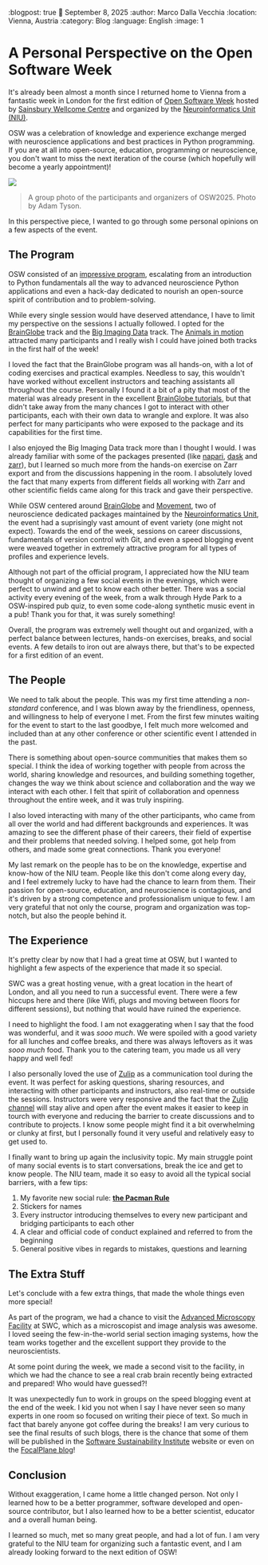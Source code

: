 :blogpost: true
:date: September 8, 2025
:author: Marco Dalla Vecchia
:location: Vienna, Austria
:category: Blog
:language: English
:image: 1

# A Personal Perspective on the Open Software Week
It's already been almost a month since I returned home to Vienna from a fantastic week in London for the first edition of [Open Software Week](https://neuroinformatics.dev/open-software-week/) hosted by [Sainsbury Wellcome Centre](https://www.sainsburywellcome.org/) and organized by the [Neuroinformatics Unit (NIU)](https://neuroinformatics.dev/).

OSW was a celebration of knowledge and experience exchange merged with neuroscience applications and best practices in Python programming. If you are at all into open-source, education, programming or neuroscience, you don't want to miss the next iteration of the course (which hopefully will become a yearly appointment)!

![](https://cdn.bsky.app/img/feed_fullsize/plain/did:plc:kjgl5gpnwm73y6szh6llvc4z/bafkreihpjmgl2p752yeqkomszyu33ysznxy2zhufrsktauc5egk4ijbcyq@jpeg)
> A group photo of the participants and organizers of OSW2025. Photo by Adam Tyson.

In this perspective piece, I wanted to go through some personal opinions on a few aspects of the event.

## The Program
OSW consisted of an [impressive program](https://neuroinformatics.dev/open-software-week/#schedule), escalating from an introduction to Python fundamentals all the way to advanced neuroscience Python applications and even a hack-day dedicated to nourish an open-source spirit of contribution and to problem-solving.

While every single session would have deserved attendance, I have to limit my perspective on the sessions I actually followed. I opted for the [BrainGlobe](https://neuroinformatics.dev/open-software-week/brainglobe.html#track-brainglobe) track and the [Big Imaging Data](https://neuroinformatics.dev/open-software-week/big-imaging-data.html#track-big-imaging-data) track. The [Animals in motion](https://animals-in-motion.neuroinformatics.dev/latest/) attracted many participants and I really wish I could have joined both tracks in the first half of the week!

I loved the fact that the BrainGlobe program was all hands-on, with a lot of coding exercises and practical examples. Needless to say, this wouldn't have worked without excellent instructors and teaching assistants all throughout the course. Personally I found it a bit of a pity that most of the material was already present in the excellent [BrainGlobe tutorials](https://brainglobe.info/tutorials/), but that didn't take away from the many chances I got to interact with other participants, each with their own data to wrangle and explore. It was also perfect for many participants who were exposed to the package and its capabilities for the first time.

I also enjoyed the Big Imaging Data track more than I thought I would. I was already familiar with some of the packages presented (like [napari](https://napari.org/), [dask](https://dask.org/) and [zarr](https://zarr.readthedocs.io/en/stable/)), but I learned so much more from the hands-on exercise on Zarr export and from the discussions happening in the room. I absolutely loved the fact that many experts from different fields all working with Zarr and other scientific fields came along for this track and gave their perspective.

While OSW centered around [BrainGlobe](https://brainglobe.info/) and [Movement](https://movement.neuroinformatics.dev/index.html), two of neuroscience dedicated packages maintained by the [Neuroinformatics Unit](https://neuroinformatics.dev/), the event had a suprisingly vast amount of event variety (one might not expect). Towards the end of the week, sessions on career discussions, fundamentals of version control with Git, and even a speed blogging event were weaved together in extremely attractive program for all types of profiles and experience levels.

Although not part of the official program, I appreciated how the NIU team thought of organizing a few social events in the evenings, which were perfect to unwind and get to know each other better. There was a social activity every evening of the week, from a walk through Hyde Park to a OSW-inspired pub quiz, to even some code-along synthetic music event in a pub! Thank you for that, it was surely something!

Overall, the program was extremely well thought out and organized, with a perfect balance between lectures, hands-on exercises, breaks, and social events. A few details to iron out are always there, but that's to be expected for a first edition of an event.

## The People
We need to talk about the people. This was my first time attending a *non-standard* conference, and I was blown away by the friendliness, openness, and willingness to help of everyone I met. From the first few minutes waiting for the event to start to the last goodbye, I felt much more welcomed and included than at any other conference or other scientific event I attended in the past.

There is something about open-source communities that makes them so special. I think the idea of working together with people from across the world, sharing knowledge and resources, and building something together, changes the way we think about science and collaboration and the way we interact with each other. I felt that spirit of collaboration and openness throughout the entire week, and it was truly inspiring.

I also loved interacting with many of the other participants, who came from all over the world and had different backgrounds and experiences. It was amazing to see the different phase of their careers, their field of expertise and their problems that needed solving. I helped some, got help from others, and made some great connections. Thank you everyone!

My last remark on the people has to be on the knowledge, expertise and know-how of the NIU team. People like this don't come along every day, and I feel extremely lucky to have had the chance to learn from them. Their passion for open-source, education, and neuroscience is contagious, and it's driven by a strong competence and professionalism unique to few. I am very grateful that not only the course, program and organization was top-notch, but also the people behind it.

## The Experience
It's pretty clear by now that I had a great time at OSW, but I wanted to highlight a few aspects of the experience that made it so special.

SWC was a great hosting venue, with a great location in the heart of London, and all you need to run a successful event. There were a few hiccups here and there (like Wifi, plugs and moving between floors for different sessions), but nothing that would have ruined the experience.

I need to highlight the food. I am not exaggerating when I say that the food was wonderful, and it was _sooo much_. We were spoiled with a good variety for all lunches and coffee breaks, and there was always leftovers as it was _sooo much_ food. Thank you to the catering team, you made us all very happy and well fed!

I also personally loved the use of [Zulip](https://zulip.com/) as a communication tool during the event. It was perfect for asking questions, sharing resources, and interacting with other participants and instructors, also real-time or outside the sessions. Instructors were very responsive and the fact that the [Zulip channel](https://neuroinformatics.zulipchat.com/) will stay alive and open after the event makes it easier to keep in tourch with everyone and reducing the barrier to create discussions and to contribute to projects. I know some people might find it a bit overwhelming or clunky at first, but I personally found it very useful and relatively easy to get used to.

I finally want to bring up again the inclusivity topic. My main struggle point of many social events is to start conversations, break the ice and get to know people. The NIU team, made it so easy to avoid all the typical social barriers, with a few tips:

1. My favorite new social rule: [**the Pacman Rule**](https://psychsafety.com/the-pac-man-rule/)
2. Stickers for names
3. Every instructor introducing themselves to every new participant and bridging participants to each other
4. A clear and official code of conduct explained and referred to from the beginning
5. General positive vibes in regards to mistakes, questions and learning

## The Extra Stuff
Let's conclude with a few extra things, that made the whole things even more special!

As part of the program, we had a chance to visit the [Advanced Microscopy Facility](https://swcmicroscopy.com/) at SWC, which as a microscopist and image analysis was awesome. I loved seeing the few-in-the-world serial section imaging systems, how the team works together and the excellent support they provide to the neuroscientists.

At some point during the week, we made a second visit to the facility, in which we had the chance to see a real crab brain recently being extracted and prepared! Who would have guessed?!

It was unexpectedly fun to work in groups on the speed blogging event at the end of the week. I kid you not when I say I have never seen so many experts in one room so focused on writing their piece of text. So much in fact that barely anyone got coffee during the breaks! I am very curious to see the final results of such blogs, there is the chance that some of them will be published in the [Software Sustainability Institute](https://www.software.ac.uk/) website or even on the [FocalPlane blog](https://focalplane.biologists.com/)!

## Conclusion
Without exaggeration, I came home a little changed person. Not only I learned how to be a better programmer, software developed and open-source contributor, but I also learned how to be a better scientist, educator and a overall human being.

I learned so much, met so many great people, and had a lot of fun. I am very grateful to the NIU team for organizing such a fantastic event, and I am already looking forward to the next edition of OSW!